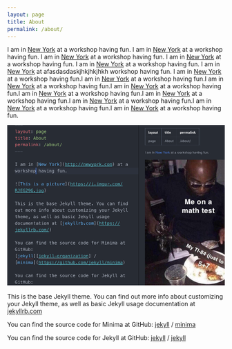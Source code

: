 ```yaml
---
layout: page
title: About
permalink: /about/
---
```


I am in [New York](http://newyork.com) at a workshop having fun. I am in [New York](http://newyork.com) at a workshop having fun. I am in [New York](http://newyork.com) at a workshop having fun. I am in [New York](http://newyork.com) at a workshop having fun. I am in [New York](http://newyork.com) at a workshop having fun. I am in [New York](http://newyork.com) at afasdasdaskjhkjhkjhkh workshop having fun. I am in [New York](http://newyork.com) at a workshop having fun.I am in [New York](http://newyork.com) at a workshop having fun.I am in [New York](http://newyork.com) at a workshop having fun.I am in [New York](http://newyork.com) at a workshop having fun.I am in [New York](http://newyork.com) at a workshop having fun.I am in [New York](http://newyork.com) at a workshop having fun.I am in [New York](http://newyork.com) at a workshop having fun.I am in [New York](http://newyork.com) at a workshop having fun.I am in [New York](http://newyork.com) at a workshop having fun.

![This is a picture](image.png)

This is the base Jekyll theme. You can find out more info about customizing your Jekyll theme, as well as basic Jekyll usage documentation at [jekyllrb.com](https://jekyllrb.com/)

You can find the source code for Minima at GitHub:
[jekyll][jekyll-organization] /
[minima](https://github.com/jekyll/minima)

You can find the source code for Jekyll at GitHub:
[jekyll][jekyll-organization] /
[jekyll](https://github.com/jekyll/jekyll)


[jekyll-organization]: https://github.com/jekyll
